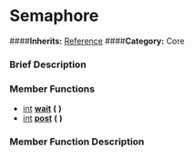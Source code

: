 #  Semaphore  
####**Inherits:** [Reference](class_reference)
####**Category:** Core

###  Brief Description  


###  Member Functions 
  * [int](class_int)  **[wait](#wait)**  **(** **)**
  * [int](class_int)  **[post](#post)**  **(** **)**

###  Member Function Description  
